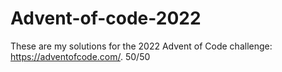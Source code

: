 # Advent-of-code-2022
These are my solutions for the 2022 Advent of Code challenge: https://adventofcode.com/. 
50/50  
